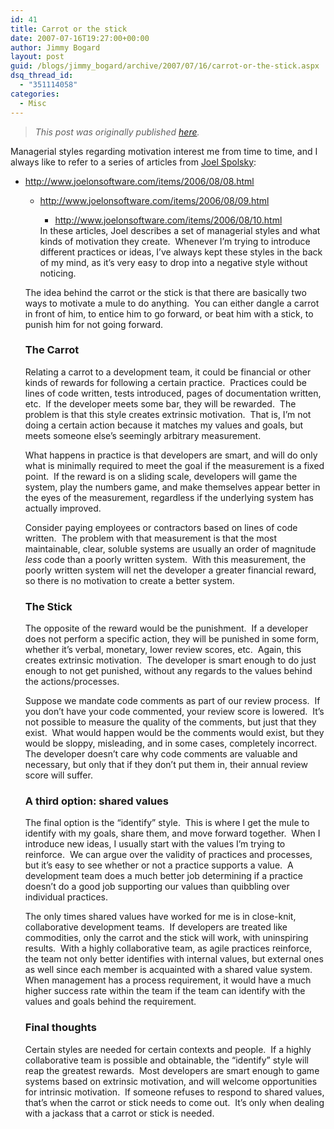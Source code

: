 ```yaml
---
id: 41
title: Carrot or the stick
date: 2007-07-16T19:27:00+00:00
author: Jimmy Bogard
layout: post
guid: /blogs/jimmy_bogard/archive/2007/07/16/carrot-or-the-stick.aspx
dsq_thread_id:
  - "351114058"
categories:
  - Misc
---
```

> _This post was originally published [here](http://grabbagoft.blogspot.com/2007/07/carrot-or-stick.html)._

Managerial styles regarding motivation interest me from time to time, and I always like to refer to a series of articles from [Joel Spolsky](http://www.joelonsoftware.com/):

  * <http://www.joelonsoftware.com/items/2006/08/08.html> 
      * <http://www.joelonsoftware.com/items/2006/08/09.html> 
          * <http://www.joelonsoftware.com/items/2006/08/10.html></ul> 
        In these articles, Joel describes a set of managerial styles and what kinds of motivation they create.&nbsp; Whenever I&#8217;m trying to introduce different practices or ideas, I&#8217;ve always kept these styles in the back of my mind, as it&#8217;s very easy to drop into a negative style without noticing.
        
        The idea behind the carrot or the stick is that there are basically two ways to motivate a&nbsp;mule to do anything.&nbsp; You can either dangle a carrot in front of him, to entice him to go forward, or beat him with a stick, to punish him for not going forward.
        
        ### The Carrot
        
        Relating a carrot to a development team, it could be financial or other kinds of rewards for following a certain practice.&nbsp; Practices could be lines of code written, tests introduced, pages of documentation written, etc.&nbsp; If the developer meets some bar, they will be rewarded.&nbsp; The problem is that this style creates extrinsic motivation.&nbsp; That is, I&#8217;m not doing a certain action because it matches my values and goals, but meets someone else&#8217;s seemingly arbitrary measurement.
        
        What happens in practice&nbsp;is that developers are smart, and will do only what is minimally required to meet the goal if the&nbsp;measurement is a fixed point.&nbsp; If the reward is on a sliding scale, developers will&nbsp;game the system, play the numbers game, and make themselves appear&nbsp;better in the eyes of the measurement, regardless if the underlying system has actually improved.
        
        Consider paying employees or contractors based on lines of code written.&nbsp; The problem with that measurement is that the most maintainable, clear,&nbsp;soluble systems are usually an order of magnitude _less_ code than a poorly&nbsp;written system.&nbsp;&nbsp;With this measurement, the poorly&nbsp;written system will net the developer a greater financial reward, so there is no motivation to&nbsp;create a&nbsp;better system.
        
        ### The Stick
        
        The opposite of the reward would&nbsp;be the punishment.&nbsp; If a&nbsp;developer does not perform a specific action, they will be punished in some form, whether it&#8217;s verbal, monetary,&nbsp;lower review scores, etc.&nbsp; Again, this creates extrinsic motivation.&nbsp; The developer is smart&nbsp;enough to do just enough to not get punished, without any&nbsp;regards to the values behind the actions/processes.
        
        Suppose we mandate code comments as part of our review process.&nbsp; If you don&#8217;t have your code commented, your review score is lowered.&nbsp; It&#8217;s not possible to measure&nbsp;the quality of the comments, but just&nbsp;that they exist.&nbsp; What would happen would be the comments would exist, but they would be sloppy, misleading, and in some cases, completely incorrect.&nbsp; The developer doesn&#8217;t care why code comments are valuable and necessary, but only that if they don&#8217;t put them in, their annual review score will suffer.
        
        ### A third option: shared values
        
        The final option is the &#8220;identify&#8221; style.&nbsp; This is where I get the&nbsp;mule to identify with my goals, share them, and move forward together.&nbsp; When I introduce new ideas, I usually start with the values I&#8217;m trying to reinforce.&nbsp; We can argue over the validity of practices and processes, but it&#8217;s easy to see whether or not a practice supports a value.&nbsp;&nbsp;A development team does a much better job&nbsp;determining if a&nbsp;practice doesn&#8217;t do a good job supporting our values than quibbling over individual practices.
        
        The only times shared values have worked for me is in close-knit, collaborative development teams.&nbsp; If developers are treated like commodities, only the carrot and the stick will work, with uninspiring results.&nbsp; With a highly collaborative team, as agile practices reinforce, the team not only better identifies with internal values, but external ones as well since each member is acquainted with a shared value system.&nbsp; When management has a process requirement, it would have a much higher success rate within the team if the team can identify with the values and goals behind the requirement.
        
        ### Final thoughts
        
        Certain styles are needed for certain contexts and people.&nbsp; If a highly collaborative team is possible and obtainable, the &#8220;identify&#8221; style will reap the greatest rewards.&nbsp; Most developers are smart enough to game systems based on extrinsic motivation, and&nbsp;will welcome opportunities for intrinsic motivation.&nbsp; If someone refuses to respond to shared values, that&#8217;s when the carrot or stick needs to come out.&nbsp; It&#8217;s only when dealing with a jackass that a carrot or stick is needed.